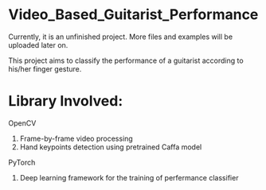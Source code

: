 # Video_Based_Guitarist_Performance

Currently, it is an unfinished project. More files and examples will be uploaded later on.

This project aims to classify the performance of a guitarist according to his/her finger gesture. 

# Library Involved:

OpenCV
1. Frame-by-frame video processing
2. Hand keypoints detection using pretrained Caffa model

PyTorch
1. Deep learning framework for the training of perfermance classifier
